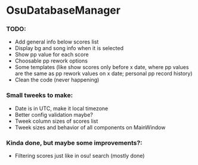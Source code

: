 # OsuDatabaseManager

### TODO:
- Add general info below scores list
- Display bg and song info when it is selected
- Show pp value for each score
- Choosable pp rework options
- Some templates (like show scores only before x date, where pp values are the same as pp rework values on x date; personal pp record history)
- Clean the code (never happening)

### Small tweeks to make:
- Date is in UTC, make it local timezone
- Better config validation maybe?
- Tweek column sizes of scores list
- Tweek sizes and behavior of all components on MainWindow

### Kinda done, but maybe some improvements?:
- Filtering scores just like in osu! search (mostly done)

